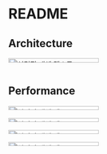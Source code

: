 # README

## Architecture

<div style="display: grid; grid-template-columns: 1fr; grid-gap: 10px;">
  <img src="https://github.com/user-attachments/assets/d55b1a68-e111-4684-8c6a-8a6e6e2143c3" alt="설명적 대체 텍스트" style="width: 60%; height: auto;">
</div>

## Performance

<div style="display: grid; grid-template-columns: 1fr; grid-gap: 10px;">
  <img src="https://github.com/user-attachments/assets/0e18a6db-a2f5-4a8d-b5b3-005673f90466" alt="설명적 대체 텍스트" style="width: 60%; height: auto;">
</div>


<div style="display: grid; grid-template-columns: 1fr; grid-gap: 10px;">
  <img src="https://github.com/user-attachments/assets/624be104-1243-49da-80ee-9a32a51f6692" alt="설명적 대체 텍스트" style="width: 60%; height: auto;">
</div>


<div style="display: grid; grid-template-columns: 1fr; grid-gap: 10px;">
  <img src="https://github.com/user-attachments/assets/a63dcbbe-c520-46a4-b17f-12e6042d419d" alt="설명적 대체 텍스트" style="width: 60%; height: auto;">
</div>


<div style="display: grid; grid-template-columns: 1fr; grid-gap: 10px;">
  <img src="https://github.com/user-attachments/assets/78471882-8def-4dba-a5cc-c52d8d6092bd" alt="설명적 대체 텍스트" style="width: 60%; height: auto;">
</div>
